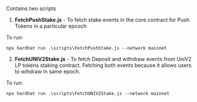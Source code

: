 Contains two scripts

1. **FetchPushStake.js** - To fetch stake events in the core contract for Push Tokens in  a particular epcoch 

  To run:
  
`npx hardhat run .\scripts\FetchPushStake.js --network mainnet`

2. **FetchUNIV2Stake.js** - To fetch Deposit and withdraw events from UniV2 LP tokens staking contract. Fetching both events because it allows users to wihdraw in same epoch. 

To run:

`npx hardhat run .\scripts\FetchUNIV2Stake.js --network mainnet`
